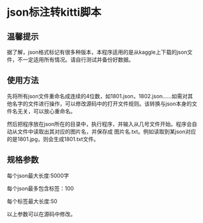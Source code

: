 # json标注转kitti脚本

## 温馨提示
据了解，json格式标记有很多种版本，本程序适用的是从kaggle上下载的json文件，不一定适用所有情况。请自行测试并备份好数据。

## 使用方法
先将所有json文件重命名成连续的4位数，如1801.json，1802.json......如需对其他名字的文件进行操作，可以修改源码中的打开文件规则。该转换与json本身的文件名无关，可以放心重命名。

然后把程序放在json所在的目录中，执行程序，并输入从几号文件开始。程序会自动从文件中读取出其对应的图片名，并保存成 图片名.txt。例如读取到某json对应的是1801.jpg，则会生成1801.txt文件。

## 规格参数
每个json最大长度:5000字

每个json最多包含标签：100

每个标签最大长度:50

以上参数可以在源码中修改。